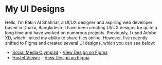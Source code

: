  <h1>My UI Designs</h1>

  <p>Hello, I’m Rakin Al Shahriar, a UI/UX designer and aspiring web developer based in Dhaka, Bangladesh. I have been creating UI/UX designs for quite a long time and have worked on numerous projects. Previously, I used Adobe XD, which limited my ability to share files online. However, I’ve recently shifted to Figma and created several UI designs, which you can see below:</p>

  <ul>
    <li><u>Social Media Olympiad</u> - <a href="https://www.figma.com/design/3AdwiBei6enjZbl4u8T29i/SMO-WEBSITE-UI?node-id=0-1&t=EK0fBQuGVpkS0qm3-1">View Design on Figma</a></li>
    <li><u>Hostel Viewer</u> - <a href="https://www.figma.com/design/UFDCFyNrNDfVoKvEeyyGCX/Hostel-Booking-Website?node-id=0-1&t=7T4poZOa83kVmPQm-1">View Design on Figma</a></li>
  </ul>